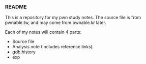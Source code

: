 ### README

This is a repository for my pwn study notes. The source file is from pwnable.tw, and may come from pwnable.kr later.

Each of my notes will contain 4 parts:
- Source file
- Analysis note (Includes reference links)
- gdb.history
- exp 

